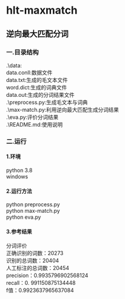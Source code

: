 # hlt-maxmatch
## 逆向最大匹配分词

### 一.目录结构 ###
.\data\:  
    data.conll:数据文件  
    data.txt:生成的毛文本文件  
    word.dict:生成的词典文件  
    data.out:生成的分词结果文件  
.\preprocess.py:生成毛文本与词典  
.\max-match.py:利用逆向最大匹配生成分词结果  
.\eva.py:评价分词结果  
.\README.md:使用说明  
### 二.运行 ###
#### 1.环境
python 3.8  
windows  
#### 2.运行方法
python preprocess.py  
python max-match.py  
python eva.py  
#### 3.参考结果
分词评价  
正确识别的词数：20273  
识别的总词数：20404  
人工标注的总词数：20454  
precision：0.9935796902568124  
recall：0. 991150875134448  
f值：0.9923637965637084  
